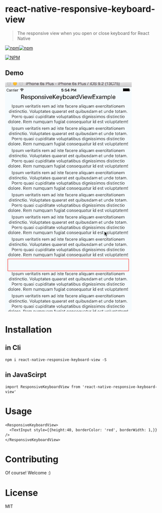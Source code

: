 react-native-responsive-keyboard-view
==
> The responsive view when you open or close keyboard for React Native

[![npm](https://img.shields.io/npm/v/react-native-responsive-keyboard-view.svg)]()[![npm](https://img.shields.io/npm/l/react-native-responsive-keyboard-view.svg)]()

[![NPM](https://nodei.co/npm/react-native-responsive-keyboard-view.png?downloads=true&downloadRank=true&stars=true)](https://nodei.co/npm/react-native-responsive-keyboard-view/)


Demo
---
![Demo](./doc/ver1.0_demo.gif)


Installation
==

in Cli
---
```
npm i react-native-responsive-keyboard-view -S
```

in JavaScirpt
---
```
import ResponsiveKeyboardView from 'react-native-responsive-keyboard-view'
```


Usage
===
```
<ResponsiveKeyboardView>
  <TextInput style={{height:40, borderColor: 'red', borderWidth: 1,}} />
</ResponsiveKeyboardView>
```

Contributing
==
Of course! Welcome :)


License
==
MIT

